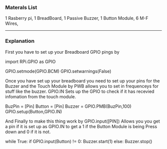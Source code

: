 ### Materals List
1 Rasberry pi,
1 BreadBoard,
1 Passive Buzzer,
1 Button Module,
6 M-F Wires,

--------------------------------------------------------
### Explanation
First you have to set up your Breadboard GPIO pings by

import RPi.GPIO as GPIO

GPIO.setmode(GPIO.BCM)
GPIO.setwarnings(False)

Once you have set up your breadboard you need to set up your pins for the Buzzer and the Touch Module by
PWB allows you to set in frequenceys for stuff like the buzzer.
GPIO.IN Sets up the GPIO to check if it has recevied infomation from the touch module.

BuzPin = [Pin]
Button = [Pin]
Buzzer = GPIO.PMB(BuzPin,100)
GPIO.setup(Button,GPIO.IN)

And Finally to make this thing work by
GPIO.input([PIN]) Allows you you get a pin if it is set up as GPIO.IN to get a 1 if the Button Module is being Press down and 0 if it is not.

while True:
  if GPIO.input(Button) != 0: Buzzer.start(1)
  else: Buzzer.stop()

